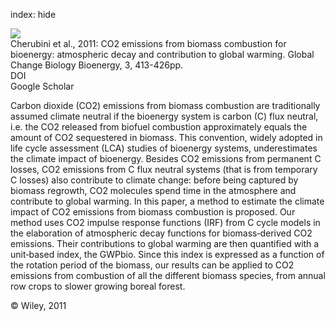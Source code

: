 index: hide

<div class="Citation">
    <div class="Citation-thumb CitationThumb-linked"  data-href="https://doi.org/10.1111/j.1757-1707.2011.01102.x">
      <img src="https://static.claimspace.cloud/climate-study-static/refs/thumbs/8/Cherubini_et_al_2011-thumb.png" />
    </div>

  <div class="Citation-body">
    <div class="Citation-text">Cherubini et al., 2011: CO2 emissions from biomass combustion for bioenergy: atmospheric decay and contribution to global warming. <span class="Article-journal">Global Change Biology Bioenergy, </span><span class="Article-volume">3, </span>413-426pp.</div>
    <div class="Citation-links">
      <div class="CitationLink" data-href="https://doi.org/10.1111/j.1757-1707.2011.01102.x">
        <div class="CitationLink-icon CitationLink-Doi"></div>
        <div class="CitationLink-text">DOI</div>
      </div>
      <div class="CitationLink" data-href="https://scholar.google.com/scholar?q=10.1111/j.1757-1707.2011.01102.x">
        <div class="CitationLink-icon CitationLink-Scholar"></div>
        <div class="CitationLink-text">Google Scholar</div>
      </div>
    </div>
  </div>
</div>

Carbon dioxide (CO2) emissions from biomass combustion are traditionally assumed climate neutral if the bioenergy system is carbon (C) flux neutral, i.e. the CO2 released from biofuel combustion approximately equals the amount of CO2 sequestered in biomass. This convention, widely adopted in life cycle assessment (LCA) studies of bioenergy systems, underestimates the climate impact of bioenergy. Besides CO2 emissions from permanent C losses, CO2 emissions from C flux neutral systems (that is from temporary C losses) also contribute to climate change: before being captured by biomass regrowth, CO2 molecules spend time in the atmosphere and contribute to global warming. In this paper, a method to estimate the climate impact of CO2 emissions from biomass combustion is proposed. Our method uses CO2 impulse response functions (IRF) from C cycle models in the elaboration of atmospheric decay functions for biomass‐derived CO2 emissions. Their contributions to global warming are then quantified with a unit‐based index, the GWPbio. Since this index is expressed as a function of the rotation period of the biomass, our results can be applied to CO2 emissions from combustion of all the different biomass species, from annual row crops to slower growing boreal forest.

<div class="Citation-copy">
&copy; Wiley, 2011
</div>
